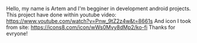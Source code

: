 Hello, my name is Artem and I'm begginer in development android projects.
This project have done within youtube video: https://www.youtube.com/watch?v=Pnw_9tZ2z4w&t=8661s
And icon I took from site: https://icons8.com/icon/wWs0Mvy8dMp2/ko-fi
Thanks for evryone!
